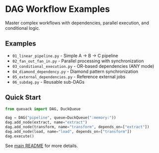 # DAG Workflow Examples

Master complex workflows with dependencies, parallel execution, and conditional logic.

## Examples

- `01_linear_pipeline.py` - Simple A → B → C pipeline
- `02_fan_out_fan_in.py` - Parallel processing with synchronization
- `03_conditional_execution.py` - OR-based dependencies (ANY mode)
- `04_diamond_dependency.py` - Diamond pattern synchronization
- `05_external_dependencies.py` - Reference external jobs
- `06_subdag.py` - Reusable sub-DAGs

## Quick Start

```python
from queuack import DAG, DuckQueue

dag = DAG("pipeline", queue=DuckQueue(":memory:"))
dag.add_node(extract, name="extract")
dag.add_node(transform, name="transform", depends_on=["extract"])
dag.add_node(load, name="load", depends_on=["transform"])
dag.execute()
```

See [main README](../../README.md) for more details.
